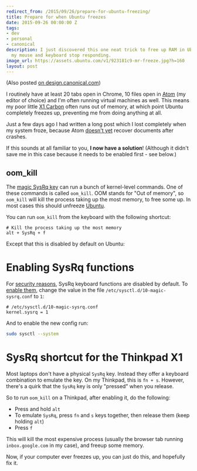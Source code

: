 ```yaml
---
redirect_from: /2015/09/26/prepare-for-ubuntu-freezing/
title: Prepare for when Ubuntu freezes
date: 2015-09-26 00:00:00 Z
tags:
- dev
- personal
- canonical
description: I just discovered this one neat trick to free up RAM in Ubuntu even when
  my mouse and keyboard stop responding.
image_url: https://assets.ubuntu.com/v1/923181c9-mr-freeze.jpg?h=160
layout: post
---
```


(Also posted [on design.canonical.com][aa27f6b4])

I routinely have at least 20 tabs open in Chrome, 10 files open in
[Atom][e107dbd4] (my editor of choice) and I'm often running virtual machines
as well. This means my poor little [X1 Carbon][fbd87bd9] often runs out of
memory, at which point Ubuntu completely freezes up, preventing me from doing
anything at all.

Just a few days ago I had written a long post which I lost completely when my
system froze, because Atom [doesn't yet][ea6f49f0] recover documents after
crashes.

If this sounds at all familiar to you, **I now have a solution**! (Although
it didn't save me in this case because it needs to be enabled first - see
below.)

## oom_kill

The [magic SysRq key][95cedafa] can run a bunch of kernel-level commands.
One of these commands is called `oom_kill`. OOM stands for "Out of memory",
so `oom_kill` will kill the process taking up the most memory, to free some up.
In most cases this should unfreeze [Ubuntu][7b2ffc42].

You can run `oom_kill` from the keyboard with the following shortcut:

```
# Kill the process taking up the most memory
alt + SysRq + f
```

Except that this is disabled by default on Ubuntu:

# Enabling SysRq functions

For [security reasons][a957abbb], SysRq keyboard functions are disabled by
default. To [enable them][55eb561d], change the value in the file
`/etc/sysctl.d/10-magic-sysrq.conf` to `1`:

```
# /etc/sysctl.d/10-magic-sysrq.conf
kernel.sysrq = 1
```

And to enable the new config run:

``` bash
sudo sysctl --system
```

# SysRq shortcut for the Thinkpad X1

Most laptops don't have a physical `SysRq` key. Instead they offer a keyboard
combination to emulate the key. On my Thinkpad, this is `fn + s`. However, there's
a quirk that the `SysRq` key is only "pressed" when you release.

So to run `oom_kill` on a Thinkpad, after enabling it, do the following:

- Press and hold `alt`
- To emulate `SysRq`, press `fn` and `s` keys together, then release them  (keep holding `alt`)
- Press `f`

This will kill the most expensive process (usually the browser tab running
`inbox.google.com` in my case), and freeup some memory.

Now, if your computer ever freezes up, you can just do this, and hopefully fix
it.

  [55eb561d]: http://askubuntu.com/questions/11002/alt-sysrq-reisub-doesnt-reboot-my-laptop/11194#11194 "Stack Overflow: Alt + sysrq + REISUB doesn't reboot my laptop"
  [7b2ffc42]: http://www.ubuntu.com/ "Ubuntu"
  [e107dbd4]: https://atom.io/ "Atom: A hackable text editor"
  [fbd87bd9]: http://shop.lenovo.com/gb/en/laptops/thinkpad/x-series/x1-carbon/ "Thinkpad X1 Carbon"
  [ea6f49f0]: https://github.com/atom/atom/issues/4161 "Feature Request: add crash restore"
  [95cedafa]: https://en.wikipedia.org/wiki/Magic_SysRq_key "Wikipedia: Magic SysRq key"
  [a957abbb]: https://bugs.launchpad.net/ubuntu/+source/linux/+bug/194676 "SysRq should be limited by default like openSUSE"
  [aa27f6b4]: http://design.canonical.com/2015/09/prepare-for-when-ubuntu-freezes/ "Ubuntu Design: Prepare for when Ubuntu freezes"
